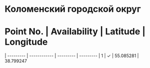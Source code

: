 # Коломенский городской округ

# Point No. | Availability | Latitude  | Longitude
| --------- | ------------ | --------- | ---------
| 1         | ✓            | 55.085281 | 38.799247
